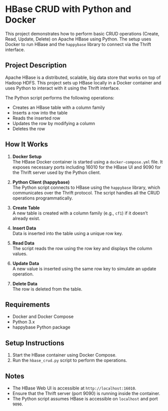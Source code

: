 # HBase CRUD with Python and Docker

This project demonstrates how to perform basic CRUD operations (Create, Read, Update, Delete) on Apache HBase using Python. The setup uses Docker to run HBase and the `happybase` library to connect via the Thrift interface.

## Project Description

Apache HBase is a distributed, scalable, big data store that works on top of Hadoop HDFS. This project sets up HBase locally in a Docker container and uses Python to interact with it using the Thrift interface.

The Python script performs the following operations:
- Creates an HBase table with a column family
- Inserts a row into the table
- Reads the inserted row
- Updates the row by modifying a column
- Deletes the row

## How It Works

1. **Docker Setup**  
   The HBase Docker container is started using a `docker-compose.yml` file. It exposes necessary ports including 16010 for the HBase UI and 9090 for the Thrift server used by the Python client.

2. **Python Client (happybase)**  
   The Python script connects to HBase using the `happybase` library, which communicates over the Thrift protocol. The script handles all the CRUD operations programmatically.

3. **Create Table**  
   A new table is created with a column family (e.g., `cf1`) if it doesn’t already exist.

4. **Insert Data**  
   Data is inserted into the table using a unique row key.

5. **Read Data**  
   The script reads the row using the row key and displays the column values.

6. **Update Data**  
   A new value is inserted using the same row key to simulate an update operation.

7. **Delete Data**  
   The row is deleted from the table.

## Requirements

- Docker and Docker Compose
- Python 3.x
- happybase Python package

## Setup Instructions

1. Start the HBase container using Docker Compose.
2. Run the `hbase_crud.py` script to perform the operations.

## Notes

- The HBase Web UI is accessible at `http://localhost:16010`.
- Ensure that the Thrift server (port 9090) is running inside the container.
- The Python script assumes HBase is accessible on `localhost` and port `9090`.
